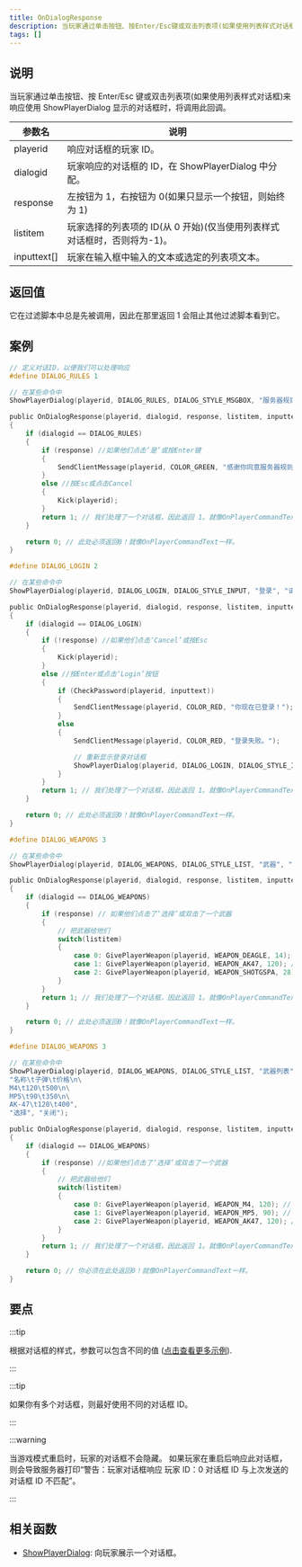 ```yaml
---
title: OnDialogResponse
description: 当玩家通过单击按钮、按Enter/Esc键或双击列表项(如果使用列表样式对话框)来响应使用ShowPlayerDialog显示的对话框时，将调用此回调。
tags: []
---
```


## 说明

当玩家通过单击按钮、按 Enter/Esc 键或双击列表项(如果使用列表样式对话框)来响应使用 ShowPlayerDialog 显示的对话框时，将调用此回调。

| 参数名      | 说明                                                                     |
| ----------- | ------------------------------------------------------------------------ |
| playerid    | 响应对话框的玩家 ID。                                                    |
| dialogid    | 玩家响应的对话框的 ID，在 ShowPlayerDialog 中分配。                      |
| response    | 左按钮为 1，右按钮为 0(如果只显示一个按钮，则始终为 1)                   |
| listitem    | 玩家选择的列表项的 ID(从 0 开始)(仅当使用列表样式对话框时，否则将为-1)。 |
| inputtext[] | 玩家在输入框中输入的文本或选定的列表项文本。                             |

## 返回值

它在过滤脚本中总是先被调用，因此在那里返回 1 会阻止其他过滤脚本看到它。

## 案例

```c
// 定义对话ID，以便我们可以处理响应
#define DIALOG_RULES 1

// 在某些命令中
ShowPlayerDialog(playerid, DIALOG_RULES, DIALOG_STYLE_MSGBOX, "服务器规则", "- 不能作弊\n- 禁止发送垃圾邮件\n- 尊敬的管理员\n\n你同意这些规则吗?", "是", "否");

public OnDialogResponse(playerid, dialogid, response, listitem, inputtext[])
{
    if (dialogid == DIALOG_RULES)
    {
        if (response) //如果他们点击‘是’或按Enter键
        {
            SendClientMessage(playerid, COLOR_GREEN, "感谢你同意服务器规则！");
        }
        else //按Esc或点击Cancel
        {
            Kick(playerid);
        }
        return 1; // 我们处理了一个对话框，因此返回 1。就像OnPlayerCommandText一样。
    }

    return 0; // 此处必须返回0！就像OnPlayerCommandText一样。
}

#define DIALOG_LOGIN 2

// 在某些命令中
ShowPlayerDialog(playerid, DIALOG_LOGIN, DIALOG_STYLE_INPUT, "登录", "请输入你的密码：", "登录", "取消");

public OnDialogResponse(playerid, dialogid, response, listitem, inputtext[])
{
    if (dialogid == DIALOG_LOGIN)
    {
        if (!response) //如果他们点击‘Cancel’或按Esc
        {
            Kick(playerid);
        }
        else //按Enter或点击‘Login’按钮
        {
            if (CheckPassword(playerid, inputtext))
            {
                SendClientMessage(playerid, COLOR_RED, "你现在已登录！");
            }
            else
            {
                SendClientMessage(playerid, COLOR_RED, "登录失败。");

                // 重新显示登录对话框
                ShowPlayerDialog(playerid, DIALOG_LOGIN, DIALOG_STYLE_INPUT, "登录", "请输入你的密码：", "登录", "取消");
            }
        }
        return 1; // 我们处理了一个对话框，因此返回 1。就像OnPlayerCommandText一样。
    }

    return 0; // 此处必须返回0！就像OnPlayerCommandText一样。
}

#define DIALOG_WEAPONS 3

// 在某些命令中
ShowPlayerDialog(playerid, DIALOG_WEAPONS, DIALOG_STYLE_LIST, "武器", "沙漠之鹰\nAK-47\n战斗猎枪", "选择", "关闭");

public OnDialogResponse(playerid, dialogid, response, listitem, inputtext[])
{
    if (dialogid == DIALOG_WEAPONS)
    {
        if (response) // 如果他们点击了‘选择’或双击了一个武器
        {
            // 把武器给他们
            switch(listitem)
            {
                case 0: GivePlayerWeapon(playerid, WEAPON_DEAGLE, 14); // 给他们一把沙漠之鹰
                case 1: GivePlayerWeapon(playerid, WEAPON_AK47, 120); // 给他们一把AK-47
                case 2: GivePlayerWeapon(playerid, WEAPON_SHOTGSPA, 28); // 给他们一把战斗猎枪
            }
        }
        return 1; // 我们处理了一个对话框，因此返回 1。就像OnPlayerCommandText一样。
    }

    return 0; // 此处必须返回0！就像OnPlayerCommandText一样。
}

#define DIALOG_WEAPONS 3

// 在某些命令中
ShowPlayerDialog(playerid, DIALOG_WEAPONS, DIALOG_STYLE_LIST, "武器列表",
"名称\t子弹\t价格\n\
M4\t120\t500\n\
MP5\t90\t350\n\
AK-47\t120\t400",
"选择", "关闭");

public OnDialogResponse(playerid, dialogid, response, listitem, inputtext[])
{
    if (dialogid == DIALOG_WEAPONS)
    {
        if (response) //如果他们点击了‘选择’或双击了一个武器
        {
            // 把武器给他们
            switch(listitem)
            {
                case 0: GivePlayerWeapon(playerid, WEAPON_M4, 120); // 给他们一把M4
                case 1: GivePlayerWeapon(playerid, WEAPON_MP5, 90); // 给他们一把MP5
                case 2: GivePlayerWeapon(playerid, WEAPON_AK47, 120); // 给他们一把AK-47
            }
        }
        return 1; // 我们处理了一个对话框，因此返回 1。就像OnPlayerCommandText一样。
    }

    return 0; // 你必须在此处返回0！就像OnPlayerCommandText一样。
}
```

## 要点

:::tip

根据对话框的样式，参数可以包含不同的值 ([点击查看更多示例](../resources/dialogstyles)).

:::

:::tip

如果你有多个对话框，则最好使用不同的对话框 ID。

:::

:::warning

当游戏模式重启时，玩家的对话框不会隐藏。
如果玩家在重启后响应此对话框，则会导致服务器打印“警告：玩家对话框响应 玩家 ID：0 对话框 ID 与上次发送的对话框 ID 不匹配”。

:::

## 相关函数

- [ShowPlayerDialog](../functions/ShowPlayerDialog): 向玩家展示一个对话框。
